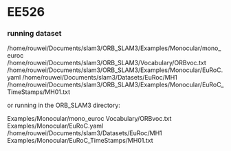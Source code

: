 # EE526

### running dataset

/home/rouwei/Documents/slam3/ORB_SLAM3/Examples/Monocular/mono_euroc /home/rouwei/Documents/slam3/ORB_SLAM3/Vocabulary/ORBvoc.txt /home/rouwei/Documents/slam3/ORB_SLAM3/Examples/Monocular/EuRoC.yaml /home/rouwei/Documents/slam3/Datasets/EuRoc/MH1 /home/rouwei/Documents/slam3/ORB_SLAM3/Examples/Monocular/EuRoC_TimeStamps/MH01.txt 


or running in the ORB_SLAM3 directory:

Examples/Monocular/mono_euroc Vocabulary/ORBvoc.txt Examples/Monocular/EuRoC.yaml /home/rouwei/Documents/slam3/Datasets/EuRoc/MH1 Examples/Monocular/EuRoC_TimeStamps/MH01.txt 
